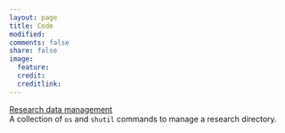 ```yaml
---
layout: page
title: Code
modified: 
comments: false
share: false
image:
  feature: 
  credit: 
  creditlink: 
---
```


[Research data management](https://github.com/joosthvanderlinden/research-data-management)  
A collection of `os` and `shutil` commands to manage a research directory.
